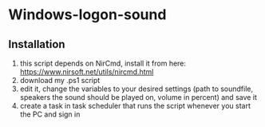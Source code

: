 # Windows-logon-sound
## Installation
1. this script depends on NirCmd, install it from here:  https://www.nirsoft.net/utils/nircmd.html
2. download my .ps1 script
3. edit it, change the variables to your desired settings (path to soundfile, speakers the sound should be played on, volume in percent) and save it
4. create a task in task scheduler that runs the script whenever you start the PC and sign in
